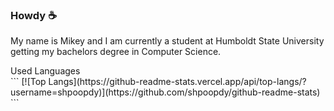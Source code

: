 ### Howdy ☕
My name is Mikey and I am currently a student at Humboldt State University getting my bachelors degree in Computer Science.

<summary>Used Languages</summary>
```
[![Top Langs](https://github-readme-stats.vercel.app/api/top-langs/?username=shpoopdy)](https://github.com/shpoopdy/github-readme-stats)
```

<!--
**shpoopdy/shpoopdy** is a ✨ _special_ ✨ repository because its `README.md` (this file) appears on your GitHub profile.

Here are some ideas to get you started:

- 🔭 I’m currently working on ...
- 🌱 I’m currently learning ...
- 👯 I’m looking to collaborate on ...
- 🤔 I’m looking for help with ...
- 💬 Ask me about ...
- 📫 How to reach me: ...
- 😄 Pronouns: ...
- ⚡ Fun fact: ...
-->
